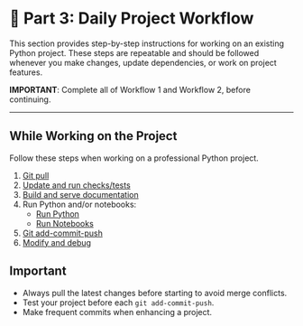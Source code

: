# 🔵 Part 3: Daily Project Workflow

This section provides step-by-step instructions for working on an existing Python project.
These steps are repeatable and should be followed whenever you make changes, update dependencies, or work on project features.

**IMPORTANT**: Complete all of Workflow 1 and Workflow 2, before continuing.

---

## While Working on the Project

Follow these steps when working on a professional Python project.

1. [Git pull](01-git-pull-before-changes.md)
2. [Update and run checks/tests](02-update-and-check.md)
3. [Build and serve documentation](03-build-serve-docs.md)
4. Run Python and/or notebooks:
   - [Run Python](04a-run-python.md)
   - [Run Notebooks](04b-run-notebook.md)
5. [Git add-commit-push](05-git-add-commit-push.md)
6. [Modify and debug](06-modify-and-debug.md)

## Important

- Always pull the latest changes before starting to avoid merge conflicts.
- Test your project before each `git add-commit-push`.
- Make frequent commits when enhancing a project.
